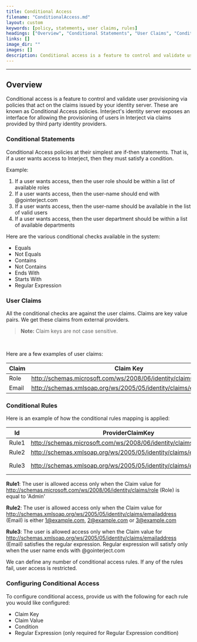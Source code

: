 ```yaml
---
title: Conditional Access
filename: "ConditionalAccess.md"
layout: custom
keywords: [policy, statements, user claims, rules]
headings: ["Overview", "Conditional Statements", "User Claims", "Conditional Rules", "Configuring Conditional Access"]
links: []
image_dir: ""
images: []
description: Conditional access is a feature to control and validate user provisioning via policies that act on the claims issued by your identity server. These are known as Conditional Access policies. Interject's identity server exposes an interface for allowing the provisioning of users in Interject via claims provided by third party identity providers.
---
```

* * *

## Overview

Conditional access is a feature to control and validate user provisioning via policies that act on the claims issued by your identity server. These are known as Conditional Access policies. Interject's identity server exposes an interface for allowing the provisioning of users in Interject via claims provided by third party identity providers.

### Conditional Statements

Conditional Access policies at their simplest are if-then statements. That is, if a user wants access to Interject, then they must satisfy a condition.

Example:

1. If a user wants access, then the user role should be within a list of available roles
2. If a user wants access, then the user-name should end with @gointerject.com
3. If a user wants access, then the user-name should be available in the list of valid users
4. If a user wants access, then the user department should be within a list of available departments

Here are the various conditional checks available in the system:

- Equals
- Not Equals
- Contains
- Not Contains
- Ends With
- Starts With
- Regular Expression

### User Claims

All the conditional checks are against the user claims. Claims are key value pairs. We get these claims from external providers.

<blockquote class=highlight_note>
<b>Note:</b> Claim keys are not case sensitive.
</blockquote>
<br>

Here are a few examples of user claims:

|Claim| Claim Key | Claim Value |
|---|---|---|
|Role| http://schemas.microsoft.com/ws/2008/06/identity/claims/role | Admin |
|Email| http://schemas.xmlsoap.org/ws/2005/05/identity/claims/emailaddress | user@example.com |

### Conditional Rules

Here is an example of how the conditional rules mapping is applied:

|Id|ProviderClaimKey| ProviderClaimValue| Condition | Regular Expression|
|---|---|---|---|---|
|Rule1|http://schemas.microsoft.com/ws/2008/06/identity/claims/role|Admin|Equals||
|Rule2|http://schemas.xmlsoap.org/ws/2005/05/identity/claims/emailaddress|1@example.com,2@example.com,3@example.com|Contains||
|Rule3|http://schemas.xmlsoap.org/ws/2005/05/identity/claims/emailaddress||RegularExpression|^[A-Za-z0-9._%+-]+@gointerject\.com$|

**Rule1**: The user is allowed access only when the Claim value for http://schemas.microsoft.com/ws/2008/06/identity/claims/role (Role) is equal to 'Admin'

**Rule2**: The user is allowed access only when the Claim value for http://schemas.xmlsoap.org/ws/2005/05/identity/claims/emailaddress (Email) is either 1@example.com, 2@example.com or 3@example.com

**Rule3**: The user is allowed access only when the Claim value for http://schemas.xmlsoap.org/ws/2005/05/identity/claims/emailaddress (Email) satisfies the regular expression. Regular expression will satisfy only when the user name ends with @gointerject.com

We can define any number of conditional access rules. If any of the rules fail, user access is restricted.

### Configuring Conditional Access

To configure conditional access, provide us with the following for each rule you would like configured: 

* Claim Key
* Claim Value
* Condition
* Regular Expression (only required for Regular Expression condition)
